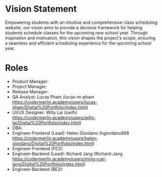 # Vision Statement

Empowering students with an intuitive and comprehensive class scheduling website,
our vision aims to provide a decisive framework for helping students schedule
classes for the upcoming new school year. Through inspiration and motivation,
this vision shapes the project's scope, ensuring a seamless and efficient
scheduling experience for the upcoming school year.

# Roles

- Product Manager:
- Project Manager:
- Release Manager:
- QA Analyst: Lucas Pham (lucas-m-pham  https://codermerlin.academy/users/lucas-pham/Digital%20Portfolio/index.html)
- UI/UX Designer: Willy Lai (swific https://codermerlin.academy/users/willy-lai/Digital%20Portfolio/index.html)
- DBA:
- Engineer-Frontend (Lead): Helen Giordano  (hgiordano888  https://codermerlin.academy/users/helen-giordano/Digital%20Portfolio/index.html)
- Engineer-Frontend (FE2):
- Engineer-Backend (Lead): Richard Jang  (Richard-Jang  https://codermerlin.academy/users/ming-ruei-jang/Digital%20Portfolio/index.html)
- Engineer-Backend (BE2):
